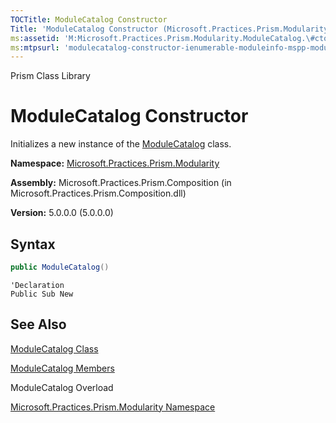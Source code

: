 ```yaml
---
TOCTitle: ModuleCatalog Constructor
Title: 'ModuleCatalog Constructor (Microsoft.Practices.Prism.Modularity)'
ms:assetid: 'M:Microsoft.Practices.Prism.Modularity.ModuleCatalog.\#ctor'
ms:mtpsurl: 'modulecatalog-constructor-ienumerable-moduleinfo-mspp-modularity.md'
---
```


Prism Class Library

ModuleCatalog Constructor
=========================

Initializes a new instance of the [ModuleCatalog](modulecatalog-class-mspp-modularity.md) class.

**Namespace:** [Microsoft.Practices.Prism.Modularity](
mspp-modularity-namespace.md)

**Assembly:** Microsoft.Practices.Prism.Composition (in Microsoft.Practices.Prism.Composition.dll)

**Version:** 5.0.0.0 (5.0.0.0)

## Syntax

```C#
public ModuleCatalog()
```

```VB
'Declaration
Public Sub New
```

## See Also


[ModuleCatalog Class](modulecatalog-class-mspp-modularity.md)

[ModuleCatalog Members](modulecatalog-members-mspp-modularity.md)

ModuleCatalog Overload

[Microsoft.Practices.Prism.Modularity Namespace](mspp-modularity-namespace.md)
